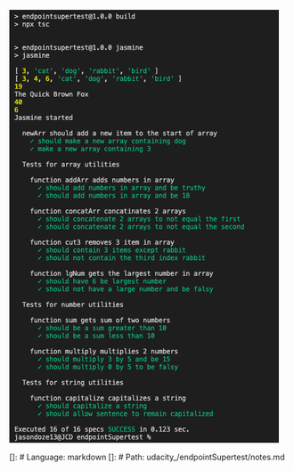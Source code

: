 <!-- add supertest image udacity_/endpointSupertest/images in markdown format-->
![supertest](../endpointSupertest/images/supertest.png)

[]: # Language: markdown
[]: # Path: udacity_/endpointSupertest/notes.md
